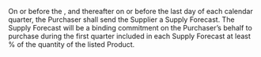 On or before the <variable id="effectiveDate" value="2018%2F04%2F02" format="YYYY%2FMM%2FDD"/>, and thereafter on or before the last day of each calendar quarter, the Purchaser <variable id="purchaser" value="%22PETER%22"/> shall send the Supplier <variable id="supplier" value="%22DAN%22"/> a Supply Forecast. The Supply Forecast will be a binding commitment on the Purchaser’s behalf to purchase during the first quarter included in each Supply Forecast at least <variable id="minimumPercentage" value="85.0"/>% of the quantity of the listed Product.